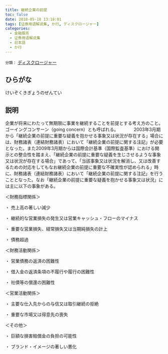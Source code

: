 ```yaml
---
title: 継続企業の前提
toc: false
date: 2018-05-18 13:18:01
tags: [证券用语解说集, か行, ディスクロージャー]
categories:
  - 金融服务
  - 证券用语解说集
  - 日本語
  - か行
---
```


`分類：` [ディスクロージャー](/tags/ディスクロージャー/)

## ひらがな

けいぞくきぎょうのぜんてい

## 説明

企業が将来にわたって無期限に事業を継続することを前提とする考え方のこと。ゴーイングコンサーン（going concern）とも呼ばれる。　　　　2003年3月期から「継続企業の前提に重要な疑義を抱かせる事象又は状況が存在する」場合には、財務諸表（連結財務諸表）において「継続企業の前提に関する注記」が必要となった。また2009年3月期からは国際会計基準（国際監査基準）における開示との整合性を踏まえ、「継続企業の前提に重要な疑義を生じさせるような事象又は状況が存在する場合」であって、「当該事象又は状況を解消し、又は改善するための対応をしてもなお継続企業の前提に重要な不確実性が認められる」時に、財務諸表（連結財務諸表）において「継続企業の前提に関する注記」を行うこととなった。なお「継続企業の前提に重要な疑義を抱かせる事象又は状況」には主に以下の事象がある。

＜財務指標関係＞

・ 売上高の著しい減少

・ 継続的な営業損失の発生又は営業キャッシュ・フローのマイナス

・ 重要な営業損失、経常損失又は当期純損失の計上

・ 債務超過

＜財務活動関係＞

・ 営業債務の返済の困難性

・ 借入金の返済条項の不履行や履行の困難性

・ 社債等の償還の困難性

＜営業活動関係＞

・ 主要な仕入先からの与信又は取引継続の拒絶

・ 重要な市場又は得意先の喪失

＜その他＞

・ 巨額な損害賠償金の負担の可能性

・ ブランド・イメージの著しい悪化
